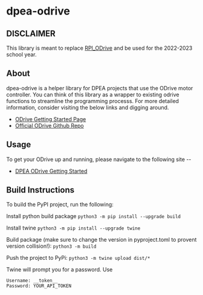 # dpea-odrive

## DISCLAIMER
This library is meant to replace [RPI_ODrive](https://github.com/dpengineering/RPi_ODrive)
and be used for the 2022-2023 school year.

## About
dpea-odrive is a helper library for DPEA projects that use the ODrive motor controller. You can think
of this library as a wrapper to existing odrive functions to streamline the programming processs. For
more detailed information, consider visiting the below links and digging around.
 - [ODrive Getting Started Page](https://docs.odriverobotics.com/v/latest/getting-started.html)
 - [Official ODrive Github Repo](https://github.com/odriverobotics/ODrive)

## Usage
To get your ODrive up and running, please navigate to the following site --
* [DPEA ODrive Getting Started](https://dpengineering.github.io/dpea-odrive/)

## Build Instructions
To build the PyPI project, run the following:

Install python build package
```python3 -m pip install --upgrade build```

Install twine
```python3 -m pip install --upgrade twine```

Build package (make sure to change the version in pyproject.toml to provent version collision!):
```python3 -m build```

Push the project to PyPi:
```python3 -m twine upload dist/*```

Twine will prompt you for a password. Use
```
Username: __token__
Password: YOUR_API_TOKEN
```
